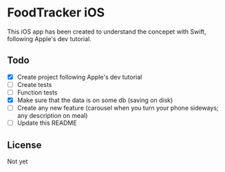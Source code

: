 # FoodTracker iOS
This iOS app has been created to understand the concepet with Swift, following Apple's dev tutorial.

## Todo
- [x] Create project following Apple's dev tutorial
- [ ] Create tests
- [ ] Function tests
- [x] Make sure that the data is on some db (saving on disk)
- [ ] Create any new feature (carousel when you turn your phone sideways; any description on meal)
- [ ] Update this README

## License
Not yet
